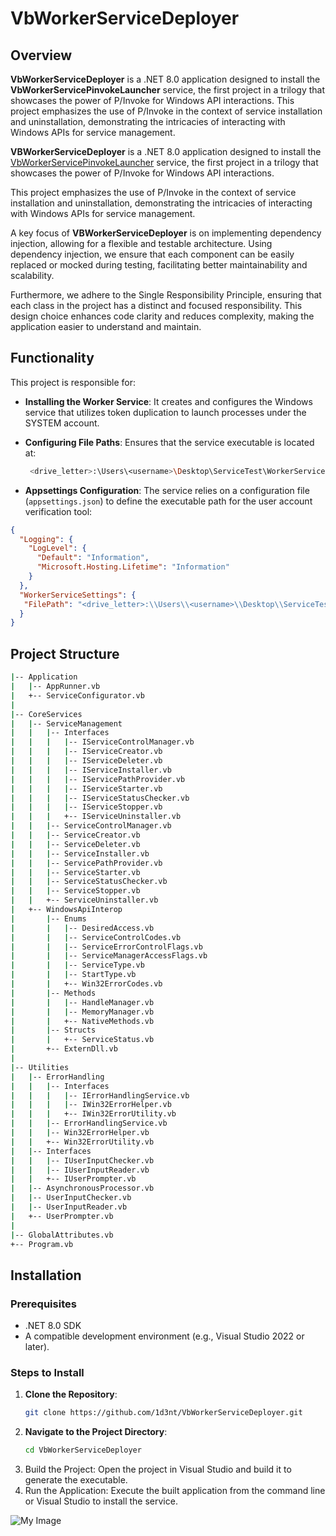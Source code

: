 # VbWorkerServiceDeployer

## Overview
**VbWorkerServiceDeployer** is a .NET 8.0 application designed to install the **VbWorkerServicePinvokeLauncher** service, the first project in a trilogy that showcases the power of P/Invoke for Windows API interactions. This project emphasizes the use of P/Invoke in the context of service installation and uninstallation, demonstrating the intricacies of interacting with Windows APIs for service management.

**VBWorkerServiceDeployer** is a .NET 8.0 application designed to install the [VbWorkerServicePinvokeLauncher](https://github.com/1d3nt/VbWorkerServicePinvokeLauncher) service, the first project in a trilogy that showcases the power of P/Invoke for Windows API interactions. 

This project emphasizes the use of P/Invoke in the context of service installation and uninstallation, demonstrating the intricacies of interacting with Windows APIs for service management. 

A key focus of **VBWorkerServiceDeployer** is on implementing dependency injection, allowing for a flexible and testable architecture. Using dependency injection, we ensure that each component can be easily replaced or mocked during testing, facilitating better maintainability and scalability.

Furthermore, we adhere to the Single Responsibility Principle, ensuring that each class in the project has a distinct and focused responsibility. This design choice enhances code clarity and reduces complexity, making the application easier to understand and maintain.

## Functionality
This project is responsible for:
- **Installing the Worker Service**: It creates and configures the Windows service that utilizes token duplication to launch processes under the SYSTEM account.
- **Configuring File Paths**: Ensures that the service executable is located at:

  ```bash
   <drive_letter>:\Users\<username>\Desktop\ServiceTest\WorkerService\VbWorkerServicePinvokeLauncher.exe
  ```
  
- **Appsettings Configuration**: The service relies on a configuration file (`appsettings.json`) to define the executable path for the user account verification tool:
```json
{
  "Logging": {
    "LogLevel": {
      "Default": "Information",
      "Microsoft.Hosting.Lifetime": "Information"
    }
  },
  "WorkerServiceSettings": {
   "FilePath": "<drive_letter>:\\Users\\<username>\\Desktop\\ServiceTest\\ExampleExecutable\\VbUserAccountTypeChecker.exe"
  }
}
```

## Project Structure

```bash
|-- Application
|   |-- AppRunner.vb
|   +-- ServiceConfigurator.vb
|  
|-- CoreServices
|   |-- ServiceManagement
|   |   |-- Interfaces
|   |   |   |-- IServiceControlManager.vb
|   |   |   |-- IServiceCreator.vb
|   |   |   |-- IServiceDeleter.vb
|   |   |   |-- IServiceInstaller.vb
|   |   |   |-- IServicePathProvider.vb
|   |   |   |-- IServiceStarter.vb
|   |   |   |-- IServiceStatusChecker.vb
|   |   |   |-- IServiceStopper.vb
|   |   |   +-- IServiceUninstaller.vb
|   |   |-- ServiceControlManager.vb
|   |   |-- ServiceCreator.vb
|   |   |-- ServiceDeleter.vb
|   |   |-- ServiceInstaller.vb
|   |   |-- ServicePathProvider.vb
|   |   |-- ServiceStarter.vb
|   |   |-- ServiceStatusChecker.vb
|   |   |-- ServiceStopper.vb
|   |   +-- ServiceUninstaller.vb
|   +-- WindowsApiInterop
|       |-- Enums
|       |   |-- DesiredAccess.vb
|       |   |-- ServiceControlCodes.vb
|       |   |-- ServiceErrorControlFlags.vb
|       |   |-- ServiceManagerAccessFlags.vb
|       |   |-- ServiceType.vb
|       |   |-- StartType.vb
|       |   +-- Win32ErrorCodes.vb
|       |-- Methods
|       |   |-- HandleManager.vb
|       |   |-- MemoryManager.vb
|       |   +-- NativeMethods.vb
|       |-- Structs
|       |   +-- ServiceStatus.vb
|       +-- ExternDll.vb
|  
|-- Utilities
|   |-- ErrorHandling
|   |   |-- Interfaces
|   |   |   |-- IErrorHandlingService.vb
|   |   |   |-- IWin32ErrorHelper.vb
|   |   |   +-- IWin32ErrorUtility.vb
|   |   |-- ErrorHandlingService.vb
|   |   |-- Win32ErrorHelper.vb
|   |   +-- Win32ErrorUtility.vb
|   |-- Interfaces
|   |   |-- IUserInputChecker.vb
|   |   |-- IUserInputReader.vb
|   |   +-- IUserPrompter.vb
|   |-- AsynchronousProcessor.vb
|   |-- UserInputChecker.vb
|   |-- UserInputReader.vb
|   +-- UserPrompter.vb
|  
|-- GlobalAttributes.vb
+-- Program.vb
```

## Installation
### Prerequisites
- .NET 8.0 SDK
- A compatible development environment (e.g., Visual Studio 2022 or later).

### Steps to Install
1. **Clone the Repository**:
   ```bash
   git clone https://github.com/1d3nt/VbWorkerServiceDeployer.git
   ```
2. **Navigate to the Project Directory**:
    ```bash
    cd VbWorkerServiceDeployer
    ```
3. Build the Project: Open the project in Visual Studio and build it to generate the executable.
4. Run the Application: Execute the built application from the command line or Visual Studio to install the service.

![My Image](https://i.imgur.com/j9GatYU.png)